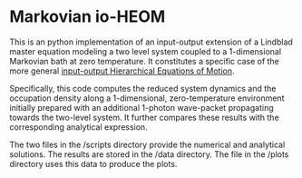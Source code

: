 # Markovian io-HEOM
This is an python implementation of an input-output extension of a Lindblad master equation modeling a two level system coupled to a 1-dimensional Markovian bath at zero temperature.
It constitutes a specific case of the more general [input-output Hierarchical Equations of Motion](https://arxiv.org/pdf/2408.12221).

Specifically, this code computes the reduced system dynamics and the occupation density along a 1-dimensional, zero-temperature environment initially prepared with an additional 1-photon wave-packet propagating towards the two-level system. It further compares these results with the corresponding analytical expression.

The two files in the /scripts directory provide the numerical and analytical solutions. The results are stored in the /data directory. The file in the /plots directory uses this data to produce the plots.
